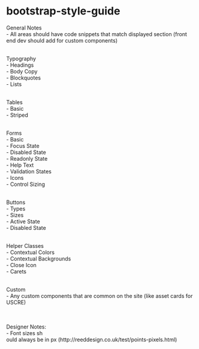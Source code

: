 # bootstrap-style-guide

General Notes<br>
    - All areas should have code snippets that match displayed section (front end dev should add for custom components)<br>

<br>    Typography<br>
    - Headings<br>
    - Body Copy<br>
    - Blockquotes<br>
    - Lists<br>

<br>    Tables<br>
    - Basic<br>
    - Striped<br>

<br>    Forms<br>
    - Basic<br>
    - Focus State<br>
    - Disabled State<br>
    - Readonly State<br>
    - Help Text<br>
    - Validation States<br>
    - Icons<br>
    - Control Sizing<br>

<br>    Buttons<br>
    - Types<br>
    - Sizes<br>
    - Active State<br>
    - Disabled State<br>

<br>    Helper Classes<br>
    - Contextual Colors<br>
    - Contextual Backgrounds<br>
    - Close Icon<br>
    - Carets<br>

<br>    Custom<br>
    - Any custom components that are common on the site (like asset cards for USCRE)<br>

<br>
<br>    Designer Notes:<br>
    - Font sizes sh<br>ould always be in px (http://reeddesign.co.uk/test/points-pixels.html)